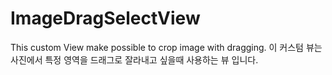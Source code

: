 # ImageDragSelectView
This custom View make possible to crop image with dragging.
이 커스텀 뷰는 사진에서 특정 영역을 드래그로 잘라내고 싶을때 사용하는 뷰 입니다.
